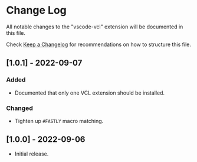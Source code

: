 # Change Log

All notable changes to the "vscode-vcl" extension will be documented in this file.

Check [Keep a Changelog](http://keepachangelog.com/) for recommendations on how to structure this file.

## [1.0.1] - 2022-09-07

### Added

- Documented that only one VCL extension should be installed.

### Changed

- Tighten up `#FASTLY` macro matching.

## [1.0.0] - 2022-09-06

- Initial release.

